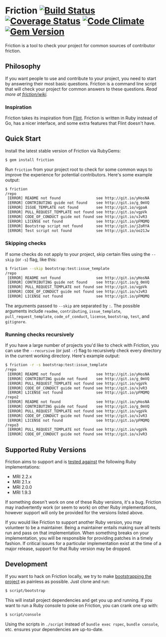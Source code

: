 # Friction [![Build Status](https://travis-ci.org/rafalchmiel/friction.svg?branch=master)](https://travis-ci.org/rafalchmiel/friction) [![Coverage Status](https://coveralls.io/repos/rafalchmiel/friction/badge.svg?branch=master)](https://coveralls.io/r/rafalchmiel/friction?branch=master) [![Code Climate](https://codeclimate.com/github/rafalchmiel/friction.svg)](https://codeclimate.com/github/rafalchmiel/friction) [![Gem Version](https://badge.fury.io/rb/friction.svg)](https://rubygems.org/gems/friction)
Friction is a tool to check your project for common sources of contributor friction.

## Philosophy
If you want people to use and contribute to your project, you need to start by answering their most basic questions. Friction is a command line script that will check your project for common answers to these questions. *Read more at [friction/wiki](https://github.com/rafalchmiel/friction/wiki).*

### Inspiration
Friction takes its inspiration from [Flint](https://github.com/pengwynn/flint). Friction is written in Ruby instead of Go, has a nicer interface, and some extra features that Flint doesn't have.
## Quick Start
Install the latest stable version of Friction via RubyGems:

```bash
$ gem install friction
```

Run `friction` from your project root to check for some common ways to improve the experience for potential contributors. Here's some example output:

```bash
$ friction
/repo
 [ERROR] README not found                see http://git.io/yHosNA
 [ERROR] CONTRIBUTING guide not found    see http://git.io/g_0mVQ
 [ERROR] ISSUE_TEMPLATE not found        see http://git.io/vgpaA
 [ERROR] PULL_REQUEST_TEMPLATE not found see http://git.io/vgpVk
 [ERROR] CODE_OF_CONDUCT guide not found see http://git.io/vJvR3
 [ERROR] LICENSE not found               see http://git.io/pFMQMQ
 [ERROR] Bootstrap script not found      see http://git.io/jZoRYA
 [ERROR] Test script not found           see http://git.io/oo21Jw
```

### Skipping checks
If some checks do not apply to your project, skip certain files using the `--skip` (or `-s`) flag, like this:

```bash
$ friction --skip bootstrap:test:issue_template
/repo
 [ERROR] README not found                see http://git.io/yHosNA
 [ERROR] CONTRIBUTING guide not found    see http://git.io/g_0mVQ
 [ERROR] PULL_REQUEST_TEMPLATE not found see http://git.io/vgpVk
 [ERROR] CODE_OF_CONDUCT guide not found see http://git.io/vJvR3
 [ERROR] LICENSE not found               see http://git.io/pFMQMQ
```

The arguments passed to `--skip` are separated by `:`. The possible arguments include `readme`, `contributing`, `issue_template`, `pull_request_template`, `code_of_conduct`, `license`, `bootstrap`, `test`, and `gitignore`.

### Running checks recursively
If you have a large number of projects you'd like to check with Friction, you can use the `--recursive` (or just `-r`) flag to recursively check every directory in the current working directory. Here's example output:

```bash
$ friction -r -s bootstrap:test:issue_template
/repo
 [ERROR] README not found                see http://git.io/yHosNA
 [ERROR] CONTRIBUTING guide not found    see http://git.io/g_0mVQ
 [ERROR] PULL_REQUEST_TEMPLATE not found see http://git.io/vgpVk
 [ERROR] CODE_OF_CONDUCT guide not found see http://git.io/vJvR3
 [ERROR] LICENSE not found               see http://git.io/pFMQMQ
/repo2
 [ERROR] README not found                see http://git.io/yHosNA
 [ERROR] CONTRIBUTING guide not found    see http://git.io/g_0mVQ
 [ERROR] PULL_REQUEST_TEMPLATE not found see http://git.io/vgpVk
 [ERROR] CODE_OF_CONDUCT guide not found see http://git.io/vJvR3
 [ERROR] LICENSE not found               see http://git.io/pFMQMQ
/repo3
 [ERROR] PULL_REQUEST_TEMPLATE not found see http://git.io/vgpVk
 [ERROR] CODE_OF_CONDUCT guide not found see http://git.io/vJvR3
```

## Supported Ruby Versions
Friction aims to support and is [tested against](https://travis-ci.org/rafalchmiel/friction) the following Ruby implementations:

 - MRI 2.2.x
 - MRI 2.1.x
 - MRI 2.0.0
 - MRI 1.9.3

If something doesn't work on one of these Ruby versions, it's a bug. Friction may inadvertently work (or seem to work) on other Ruby implementations, however support will only be provided for the versions listed above.

If you would like Friction to support another Ruby version, you may volunteer to be a maintainer. Being a maintainer entails making sure all tests run and pass on that implementation. When something breaks on your implementation, you will be responsible for providing patches in a timely fashion. If critical issues for a particular implementation exist at the time of a major release, support for that Ruby version may be dropped.

## Development
If you want to hack on Friction locally, we try to make [bootstrapping the project](http://wynnnetherland.com/linked/2013012801/bootstrapping-consistency) as painless as possible. Just clone and run:

```bash
$ script/bootstrap
```

This will install project dependencies and get you up and running. If you want to run a Ruby console to poke on Friction, you can crank one up with:

```bash
$ script/console
```

Using the scripts in `./script` instead of `bundle exec rspec`, `bundle console`, etc. ensures your dependencies are up-to-date.
